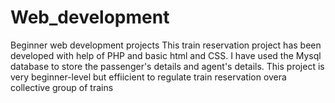 # Web_development
Beginner web development projects
This train reservation project has been developed with help of PHP and basic html and CSS.
I have used the Mysql database to store the passenger's details and agent's details.
This project is very beginner-level but effiicient to regulate train reservation overa collective group of trains
